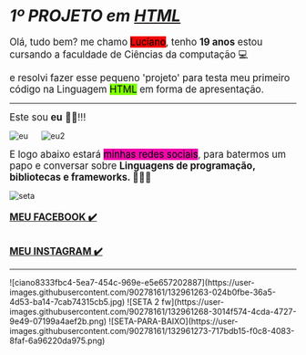  
<!DOCTYPE html
<html lang="pt-br">
<head>
    <meta charset="UTF-8">
    <meta http-equiv="X-UA-Compatible" content="IE=edge">
    <meta name="viewport" content="width=device-width, initial-scale=1.0">
    <link rel="shortcut icon" href="Sirubico-Black-Metal-PC.ico" type="image/x-icon">
    <title>Primeiro Projeto</title>
</head>
<body>
    <h1> 
       <I> 1º PROJETO em <u>HTML</u> </I></h1> 
    <p> <big>Olá, tudo bem? me chamo <mark style="background-color: rgb(241, 4, 4);">Luciano</mark>, tenho <b>19 anos</b> estou 
        cursando a faculdade de Ciências da computação 💻 </big>
        <br>
    <p> <big>e resolvi fazer esse pequeno 'projeto' para testa meu primeiro código na Linguagem  <mark style="background-color: chartreuse;">HTML</mark> em forma de apresentação. </big>
<hr>
<p><big>Este sou <b>eu</b> 🤣🤣!!!</big></p>
<img src="SETA 2.fw.png" alt="eu"> &nbsp&nbsp&nbsp&nbsp <img src="ciano8333fbc4-5ea7-454c-969e-e5e657202887.jpg" alt="eu2">    
&nbsp&nbsp&nbsp&nbsp &nbsp&nbsp&nbsp&nbsp &nbsp&nbsp&nbsp&nbsp &nbsp&nbsp&nbsp&nbsp <p> <big>  E logo abaixo estará <mark style="background-color: rgb(240, 9, 170);"> minhas redes sociais</mark>, para batermos um papo e conversar sobre <b>Linguagens de programação, bibliotecas e frameworks. 👨🏽‍💻 </b> </big> </p>
<img src="SETA-PARA-BAIXO.png" alt="seta">
<br>
<br>
<a href="https://www.facebook.com/luciano.lima.7169709/" target="_blank" rel="external"><big> <b>MEU FACEBOOK ✔️</b></big></a>

<a href="https://www.instagram.com/lucianoo_df/" target="_blank" rel="external"> <br><big> <b>MEU INSTAGRAM ✔️</b></big></a>
<hr
</body>
</html>
![ciano8333fbc4-5ea7-454c-969e-e5e657202887](https://user-images.githubusercontent.com/90278161/132961263-024b0fbe-36a5-4d53-ba14-7cab74315cb5.jpg)
![SETA 2 fw](https://user-images.githubusercontent.com/90278161/132961268-3014f574-4cda-4727-9e49-07199a4aef2b.png)
![SETA-PARA-BAIXO](https://user-images.githubusercontent.com/90278161/132961273-717bdb15-f0c8-4083-8faf-6a96220da975.png)
